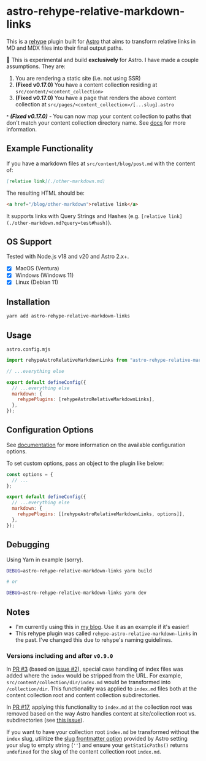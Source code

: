 # astro-rehype-relative-markdown-links

This is a [rehype](https://github.com/rehypejs/rehype) plugin built for [Astro](https://astro.build/) that aims to
transform relative links in MD and MDX files into their final output paths.

🚨 This is experimental and build **exclusively** for Astro. I have made a couple assumptions. They are:

1. You are rendering a static site (i.e. not using SSR)
2. **(Fixed v0.17.0)** You have a content collection residing at `src/content/<content_collection>`
3. **(Fixed v0.17.0)** You have a page that renders the above content collection at `src/pages/<content_collection>/[...slug].astro`

<small>*</small> **_(Fixed v0.17.0)_** - You can now map your content collection to paths that don't match your content collection directory name.
See [docs](https://github.com/vernak2539/astro-rehype-relative-markdown-links/blob/main/docs/interfaces/CollectionConfig.md#properties) for more information.

## Example Functionality

If you have a markdown files at `src/content/blog/post.md` with the content of:

```markdown
[relative link](./other-markdown.md)
```

The resulting HTML should be:

```html
<a href="/blog/other-markdown">relative link</a>
```

It supports links with Query Strings and Hashes (e.g. `[relative link](./other-markdown.md?query=test#hash)`).

## OS Support

Tested with Node.js v18 and v20 and Astro 2.x+.

- [x] MacOS (Ventura)
- [x] Windows (Windows 11)
- [x] Linux (Debian 11)

## Installation

```bash
yarn add astro-rehype-relative-markdown-links
```

## Usage

`astro.config.mjs`

```js
import rehypeAstroRelativeMarkdownLinks from "astro-rehype-relative-markdown-links";

// ...everything else

export default defineConfig({
  // ...everything else
  markdown: {
    rehypePlugins: [rehypeAstroRelativeMarkdownLinks],
  },
});
```

## Configuration Options

See [documentation](https://github.com/vernak2539/astro-rehype-relative-markdown-links/tree/main/docs) for more
information on the available configuration options.

To set custom options, pass an object to the plugin like below:

```js
const options = {
  // ...
};

export default defineConfig({
  // ...everything else
  markdown: {
    rehypePlugins: [[rehypeAstroRelativeMarkdownLinks, options]],
  },
});
```

## Debugging

Using Yarn in example (sorry).

```bash
DEBUG=astro-rehype-relative-markdown-links yarn build

# or

DEBUG=astro-rehype-relative-markdown-links yarn dev
```

## Notes

- I'm currently using this in [my blog](https://github.com/vernak2539/words-byvernacchia). Use it as an example if it's easier!
- This rehype plugin was called `rehype-astro-relative-markdown-links` in the past. I've changed this due to rehype's naming guidelines.

### Versions including and after `v0.9.0`

In [PR #3](https://github.com/vernak2539/astro-rehype-relative-markdown-links/pull/3) (based on [issue #2](https://github.com/vernak2539/astro-rehype-relative-markdown-links/issues/2)), special case handling of index files was
added where the `index` would be stripped from the URL. For example, `src/content/collection/dir/index.md` would be
transformed into `/collection/dir`. This functionality was applied to `index.md` files both at the content collection
root and content collection subdirectories.

In [PR #17](https://github.com/vernak2539/astro-rehype-relative-markdown-links/pull/17), applying this functionality to
`index.md` at the collection root was removed based on the way Astro handles content at site/collection root vs. subdirectories
(see [this issue](https://github.com/withastro/astro/issues/7038)).

If you want to have your collection root `index.md` be transformed without the `index` slug, utilitize
the [slug frontmatter option](https://docs.astro.build/en/guides/content-collections/#defining-custom-slugs) provided by
Astro setting your slug to empty string (`''`) and ensure your `getStaticPaths()` returns `undefined` for the slug of
the content collection root `index.md`.
